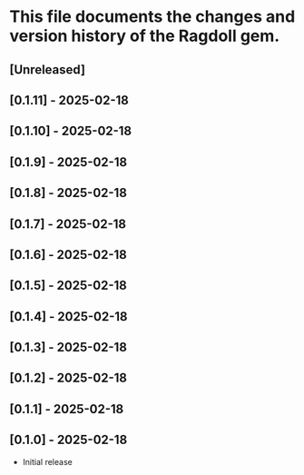 # This file documents the changes and version history of the Ragdoll gem.

## [Unreleased]

## [0.1.11] - 2025-02-18

## [0.1.10] - 2025-02-18

## [0.1.9] - 2025-02-18

## [0.1.8] - 2025-02-18

## [0.1.7] - 2025-02-18

## [0.1.6] - 2025-02-18

## [0.1.5] - 2025-02-18

## [0.1.4] - 2025-02-18

## [0.1.3] - 2025-02-18

## [0.1.2] - 2025-02-18

## [0.1.1] - 2025-02-18

## [0.1.0] - 2025-02-18

- Initial release
